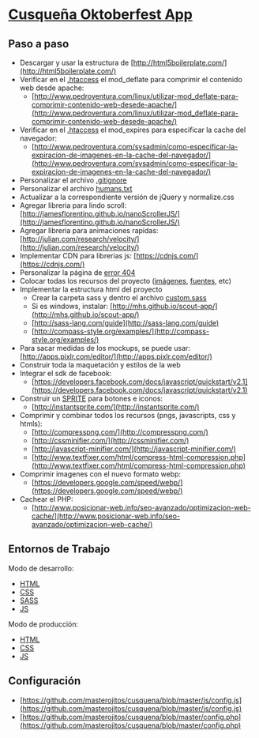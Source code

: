 # [Cusqueña Oktoberfest App](https://www.teclalabs.com/alpha/Phantasia/Cusquena/)


## Paso a paso

* Descargar y usar la estructura de [http://html5boilerplate.com/](http://html5boilerplate.com/)
* Verificar en el [.htaccess](https://github.com/masterojitos/cusquena/blob/master/.htaccess) el mod_deflate para comprimir el contenido web desde apache:
  * [http://www.pedroventura.com/linux/utilizar-mod_deflate-para-comprimir-contenido-web-desede-apache/](http://www.pedroventura.com/linux/utilizar-mod_deflate-para-comprimir-contenido-web-desede-apache/)
* Verificar en el [.htaccess](https://github.com/masterojitos/cusquena/blob/master/.htaccess) el mod_expires para especificar la cache del navegador:
  * [http://www.pedroventura.com/sysadmin/como-especificar-la-expiracion-de-imagenes-en-la-cache-del-navegador/](http://www.pedroventura.com/sysadmin/como-especificar-la-expiracion-de-imagenes-en-la-cache-del-navegador/)
* Personalizar el archivo [.gitignore](https://github.com/masterojitos/cusquena/blob/master/.gitignore)
* Personalizar el archivo [humans.txt](https://github.com/masterojitos/cusquena/blob/master/humans.txt)
* Actualizar a la correspondiente versión de jQuery y normalize.css
* Agregar libreria para lindo scroll: [http://jamesflorentino.github.io/nanoScrollerJS/](http://jamesflorentino.github.io/nanoScrollerJS/)
* Agregar libreria para animaciones rapidas: [http://julian.com/research/velocity/](http://julian.com/research/velocity/)
* Implementar CDN para librerias js: [https://cdnjs.com/](https://cdnjs.com/)
* Personalizar la página de [error 404](https://github.com/masterojitos/cusquena/blob/master/404.html)
* Colocar todas los recursos del proyecto ([imágenes](https://github.com/masterojitos/cusquena/tree/master/img), [fuentes](https://github.com/masterojitos/cusquena/blob/master/css/fonts.css), etc)
* Implementar la estructura html del proyecto
  * Crear la carpeta sass y dentro el archivo [custom.sass](https://github.com/masterojitos/cusquena/blob/master/sass/custom.sass)
  * Si es windows, instalar: [http://mhs.github.io/scout-app/](http://mhs.github.io/scout-app/)
  * [http://sass-lang.com/guide](http://sass-lang.com/guide)
  * [http://compass-style.org/examples/](http://compass-style.org/examples/)
* Para sacar medidas de los mockups, se puede usar: [http://apps.pixlr.com/editor/](http://apps.pixlr.com/editor/)
* Construir toda la maquetación y estilos de la web
* Integrar el sdk de facebook:
  * [https://developers.facebook.com/docs/javascript/quickstart/v2.1](https://developers.facebook.com/docs/javascript/quickstart/v2.1)
* Construir un [SPRITE](https://github.com/masterojitos/cusquena/blob/master/css/sprite.css) para botones e iconos:
  * [http://instantsprite.com/](http://instantsprite.com/)
* Comprimir y combinar todos los recursos (pngs, javascripts, css y htmls):
  * [http://compresspng.com/](http://compresspng.com/)
  * [http://cssminifier.com/](http://cssminifier.com/)
  * [http://javascript-minifier.com/](http://javascript-minifier.com/)
  * [http://www.textfixer.com/html/compress-html-compression.php](http://www.textfixer.com/html/compress-html-compression.php)
* Comprimir imagenes con el nuevo formato webp:
  * [https://developers.google.com/speed/webp/](https://developers.google.com/speed/webp/)
* Cachear el PHP:
  * [http://www.posicionar-web.info/seo-avanzado/optimizacion-web-cache/](http://www.posicionar-web.info/seo-avanzado/optimizacion-web-cache/)


## Entornos de Trabajo

Modo de desarrollo:
* [HTML](https://github.com/masterojitos/cusquena/blob/master/index.php)
* [CSS](https://github.com/masterojitos/cusquena/blob/master/css/custom.css)
* [SASS](https://github.com/masterojitos/cusquena/blob/master/sass/custom.sass)
* [JS](https://github.com/masterojitos/cusquena/blob/master/js/main.js)

Modo de producción:
* [HTML](https://github.com/masterojitos/cusquena/blob/master/prod.php)
* [CSS](https://github.com/masterojitos/cusquena/blob/master/css/prod.css)
* [JS](https://github.com/masterojitos/cusquena/blob/master/js/prod.js)


## Configuración

 * [https://github.com/masterojitos/cusquena/blob/master/js/config.js](https://github.com/masterojitos/cusquena/blob/master/js/config.js)
 * [https://github.com/masterojitos/cusquena/blob/master/config.php](https://github.com/masterojitos/cusquena/blob/master/config.php)
